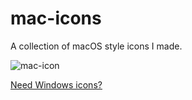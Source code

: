# mac-icons
A collection of macOS style icons I made.

![mac-icon](https://github.com/sameerasw/mac-icons/assets/68902530/aae549a2-eed5-4f0b-adf6-d452671957f9)

[Need Windows icons?](https://github.com/sameerasw/folder-icons)

